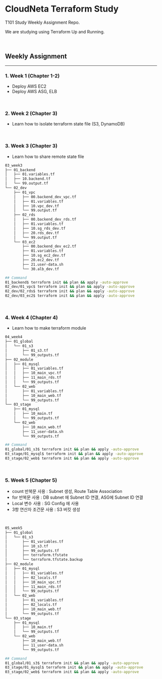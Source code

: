 # CloudNeta Terraform Study

T101 Study Weekly Assignment Repo.

We are studying using Terraform Up and Running.

<br>

## Weekly Assignment
---

### 1. Week 1 (Chapter 1-2)
* Deploy AWS EC2
* Deploy AWS ASG, ELB

<br>

### 2. Week 2 (Chapter 3)
* Learn how to isolate terraform state file (S3, DynamoDB)

<br>

### 3. Week 3 (Chapter 3)
* Learn how to share remote state file
```bash
03_week3
├── 01_backend
│   ├── 01.variables.tf
│   ├── 10.backend.tf
│   └── 99.output.tf
└── 02_dev
    ├── 01_vpc
    │   ├── 00.backend_dev_vpc.tf
    │   ├── 01.variables.tf
    │   ├── 10.vpc_dev.tf
    │   └── 99.output.tf
    ├── 02_rds
    │   ├── 00.backend_dev_rds.tf
    │   ├── 01.variables.tf
    │   ├── 10.sg_rds_dev.tf
    │   ├── 20.rds_dev.tf
    │   └── 99.output.tf
    └── 03_ec2
        ├── 00.backend_dev_ec2.tf
        ├── 01.variables.tf
        ├── 10.sg_ec2_dev.tf
        ├── 20.ec2_dev.tf
        ├── 21.user-data.sh
        └── 30.alb_dev.tf

## Command
01_backend$ terraform init && plan && apply -auto-approve
02_dev/01_vpc$ terraform init && plan && apply -auto-approve
02_dev/02_rds$ terraform init && plan && apply -auto-approve
02_dev/03_ec2$ terraform init && plan && apply -auto-approve
```

<br>

### 4. Week 4 (Chapter 4)
* Learn how to make terraform module

```bash
04_week4
├── 01_global
│   └── 01_s3
│       ├── 01_s3.tf
│       └── 99_outputs.tf
├── 02_module
│   ├── 01_mysql
│   │   ├── 01_variables.tf
│   │   ├── 10_main_vpc.tf
│   │   ├── 11_main_rds.tf
│   │   └── 99_outputs.tf
│   └── 02_web
│       ├── 01_variables.tf
│       ├── 10_main_web.tf
│       └── 99_outputs.tf
└── 03_stage
    ├── 01_mysql
    │   ├── 10_main.tf
    │   └── 99_outputs.tf
    └── 02_web
        ├── 10_main_web.tf
        ├── 11_user-data.sh
        └── 99_outputs.tf

## Command
01_global/01_s3$ terraform init && plan && apply -auto-approve
03_stage/01_mysql$ terraform init && plan && apply -auto-approve
03_stage/02_web$ terraform init && plan && apply -auto-approve

```

<br>

### 5. Week 5 (Chapter 5)
* count 반복문 사용    : Subnet 생성, Route Table Association
* for 반복문 사용      : DB subnet 에 Subnet ID 연결, ASG에 Subnet ID 연결
* Local 변수 사용     : SG Config 에 사용
* 3항 연산자 조건문 사용 : S3 버킷 생성

<br>

``` bash
05_week5
├── 01_global
│   └── 01_s3
│       ├── 01_variables.tf
│       ├── 10_s3.tf
│       ├── 99_outputs.tf
│       ├── terraform.tfstate
│       └── terraform.tfstate.backup
├── 02_module
│   ├── 01_mysql
│   │   ├── 01_variables.tf
│   │   ├── 02_locals.tf
│   │   ├── 10_main_vpc.tf
│   │   ├── 11_main_rds.tf
│   │   └── 99_outputs.tf
│   └── 02_web
│       ├── 01_variables.tf
│       ├── 02_locals.tf
│       ├── 10_main_web.tf
│       └── 99_outputs.tf
└── 03_stage
    ├── 01_mysql
    │   ├── 10_main.tf
    │   └── 99_outputs.tf
    └── 02_web
        ├── 10_main_web.tf
        ├── 11_user-data.sh
        └── 99_outputs.tf

## Command
01_global/01_s3$ terraform init && plan && apply -auto-approve
03_stage/01_mysql$ terraform init && plan && apply -auto-approve
03_stage/02_web$ terraform init && plan && apply -auto-approve
```